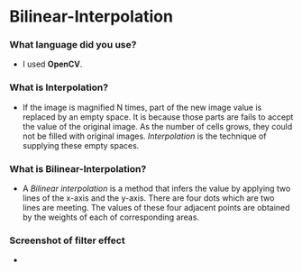 # Bilinear-Interpolation

### What language did you use?
- I used **OpenCV**.

### What is **Interpolation**?
- If the image is magnified N times, part of the new image value is replaced by an empty space. It is because those parts are fails to accept the value of the original image. As the number of cells grows, they could not be filled with original images.
*Interpolation* is the technique of supplying these empty spaces.

### What is **Bilinear-Interpolation**?
- A *Bilinear interpolation* is a method that infers the value by applying two lines of the x-axis and the y-axis. There are four dots which are two lines are meeting. The values of these four adjacent points are obtained by the weights of each of corresponding areas.

### Screenshot of filter effect
-
